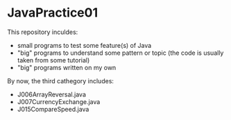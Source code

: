 # JavaPractice01

This repository inculdes:
- small programs to test some feature(s) of Java
- "big" programs to understand some pattern or topic (the code is usually taken from some tutorial)
- "big" programs written on my own

By now, the third cathegory includes:
- J006ArrayReversal.java
- J007CurrencyExchange.java
- J015CompareSpeed.java
